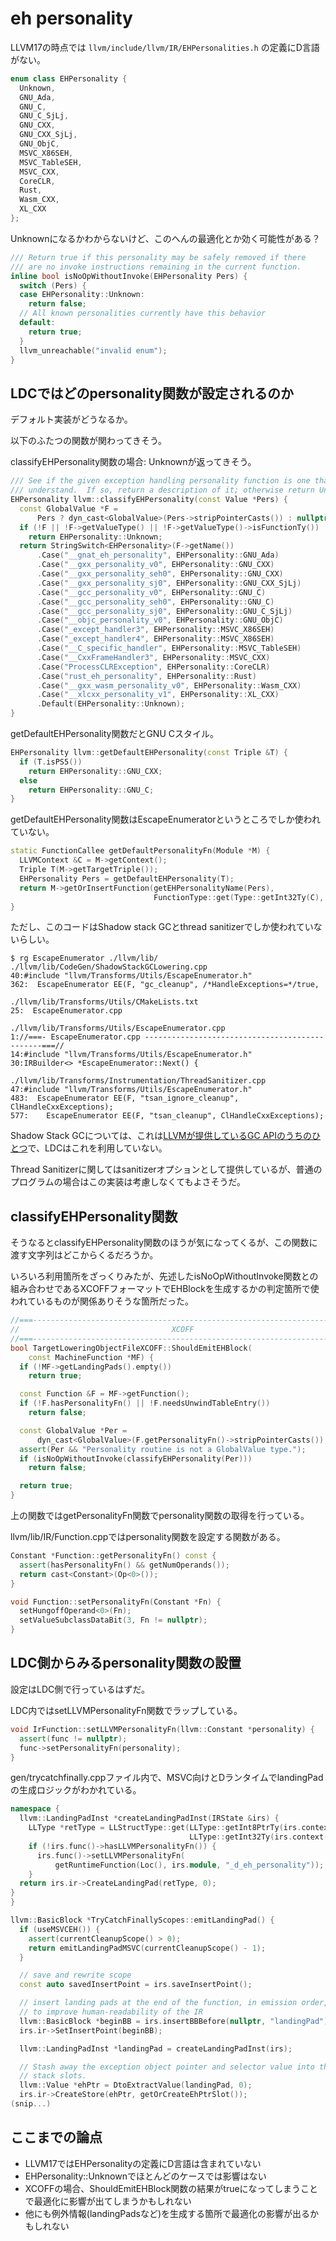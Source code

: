 # eh personality

LLVM17の時点では `llvm/include/llvm/IR/EHPersonalities.h` の定義にD言語がない。

```cpp
enum class EHPersonality {
  Unknown,
  GNU_Ada,
  GNU_C,
  GNU_C_SjLj,
  GNU_CXX,
  GNU_CXX_SjLj,
  GNU_ObjC,
  MSVC_X86SEH,
  MSVC_TableSEH,
  MSVC_CXX,
  CoreCLR,
  Rust,
  Wasm_CXX,
  XL_CXX
};
```

Unknownになるかわからないけど、このへんの最適化とか効く可能性がある？

```cpp
/// Return true if this personality may be safely removed if there
/// are no invoke instructions remaining in the current function.
inline bool isNoOpWithoutInvoke(EHPersonality Pers) {
  switch (Pers) {
  case EHPersonality::Unknown:
    return false;
  // All known personalities currently have this behavior
  default:
    return true;
  }
  llvm_unreachable("invalid enum");
}
```

## LDCではどのpersonality関数が設定されるのか

デフォルト実装がどうなるか。

以下のふたつの関数が関わってきそう。

classifyEHPersonality関数の場合: Unknownが返ってきそう。

```cpp
/// See if the given exception handling personality function is one that we
/// understand.  If so, return a description of it; otherwise return Unknown.
EHPersonality llvm::classifyEHPersonality(const Value *Pers) {
  const GlobalValue *F =
      Pers ? dyn_cast<GlobalValue>(Pers->stripPointerCasts()) : nullptr;
  if (!F || !F->getValueType() || !F->getValueType()->isFunctionTy())
    return EHPersonality::Unknown;
  return StringSwitch<EHPersonality>(F->getName())
      .Case("__gnat_eh_personality", EHPersonality::GNU_Ada)
      .Case("__gxx_personality_v0", EHPersonality::GNU_CXX)
      .Case("__gxx_personality_seh0", EHPersonality::GNU_CXX)
      .Case("__gxx_personality_sj0", EHPersonality::GNU_CXX_SjLj)
      .Case("__gcc_personality_v0", EHPersonality::GNU_C)
      .Case("__gcc_personality_seh0", EHPersonality::GNU_C)
      .Case("__gcc_personality_sj0", EHPersonality::GNU_C_SjLj)
      .Case("__objc_personality_v0", EHPersonality::GNU_ObjC)
      .Case("_except_handler3", EHPersonality::MSVC_X86SEH)
      .Case("_except_handler4", EHPersonality::MSVC_X86SEH)
      .Case("__C_specific_handler", EHPersonality::MSVC_TableSEH)
      .Case("__CxxFrameHandler3", EHPersonality::MSVC_CXX)
      .Case("ProcessCLRException", EHPersonality::CoreCLR)
      .Case("rust_eh_personality", EHPersonality::Rust)
      .Case("__gxx_wasm_personality_v0", EHPersonality::Wasm_CXX)
      .Case("__xlcxx_personality_v1", EHPersonality::XL_CXX)
      .Default(EHPersonality::Unknown);
}
```

getDefaultEHPersonality関数だとGNU Cスタイル。

```cpp
EHPersonality llvm::getDefaultEHPersonality(const Triple &T) {
  if (T.isPS5())
    return EHPersonality::GNU_CXX;
  else
    return EHPersonality::GNU_C;
}
```

getDefaultEHPersonality関数はEscapeEnumeratorというところでしか使われていない。

```cpp
static FunctionCallee getDefaultPersonalityFn(Module *M) {
  LLVMContext &C = M->getContext();
  Triple T(M->getTargetTriple());
  EHPersonality Pers = getDefaultEHPersonality(T);
  return M->getOrInsertFunction(getEHPersonalityName(Pers),
                                FunctionType::get(Type::getInt32Ty(C), true));
}
```

ただし、このコードはShadow stack GCとthread sanitizerでしか使われていないらしい。

```console
$ rg EscapeEnumerator ./llvm/lib/
./llvm/lib/CodeGen/ShadowStackGCLowering.cpp
40:#include "llvm/Transforms/Utils/EscapeEnumerator.h"
362:  EscapeEnumerator EE(F, "gc_cleanup", /*HandleExceptions=*/true,

./llvm/lib/Transforms/Utils/CMakeLists.txt
25:  EscapeEnumerator.cpp

./llvm/lib/Transforms/Utils/EscapeEnumerator.cpp
1://===- EscapeEnumerator.cpp -----------------------------------------------===//
14:#include "llvm/Transforms/Utils/EscapeEnumerator.h"
30:IRBuilder<> *EscapeEnumerator::Next() {

./llvm/lib/Transforms/Instrumentation/ThreadSanitizer.cpp
47:#include "llvm/Transforms/Utils/EscapeEnumerator.h"
483:  EscapeEnumerator EE(F, "tsan_ignore_cleanup", ClHandleCxxExceptions);
577:    EscapeEnumerator EE(F, "tsan_cleanup", ClHandleCxxExceptions);
```

Shadow Stack GCについては、これは[LLVMが提供しているGC APIのうちのひとつ](https://llvm.org/docs/GarbageCollection.html#the-shadow-stack-gc)で、LDCはこれを利用していない。

Thread Sanitizerに関してはsanitizerオプションとして提供しているが、普通のプログラムの場合はこの実装は考慮しなくてもよさそうだ。

## classifyEHPersonality関数

そうなるとclassifyEHPersonality関数のほうが気になってくるが、この関数に渡す文字列はどこからくるだろうか。

いろいろ利用箇所をざっくりみたが、先述したisNoOpWithoutInvoke関数との組み合わせであるXCOFFフォーマットでEHBlockを生成するかの判定箇所で使われているものが関係ありそうな箇所だった。

```cpp
//===----------------------------------------------------------------------===//
//                                  XCOFF
//===----------------------------------------------------------------------===//
bool TargetLoweringObjectFileXCOFF::ShouldEmitEHBlock(
    const MachineFunction *MF) {
  if (!MF->getLandingPads().empty())
    return true;

  const Function &F = MF->getFunction();
  if (!F.hasPersonalityFn() || !F.needsUnwindTableEntry())
    return false;

  const GlobalValue *Per =
      dyn_cast<GlobalValue>(F.getPersonalityFn()->stripPointerCasts());
  assert(Per && "Personality routine is not a GlobalValue type.");
  if (isNoOpWithoutInvoke(classifyEHPersonality(Per)))
    return false;

  return true;
}
```

上の関数ではgetPersonalityFn関数でpersonality関数の取得を行っている。

llvm/lib/IR/Function.cppではpersonality関数を設定する関数がある。

```cpp
Constant *Function::getPersonalityFn() const {
  assert(hasPersonalityFn() && getNumOperands());
  return cast<Constant>(Op<0>());
}

void Function::setPersonalityFn(Constant *Fn) {
  setHungoffOperand<0>(Fn);
  setValueSubclassDataBit(3, Fn != nullptr);
}
```

## LDC側からみるpersonality関数の設置

設定はLDC側で行っているはずだ。

LDC内ではsetLLVMPersonalityFn関数でラップしている。

```cpp
void IrFunction::setLLVMPersonalityFn(llvm::Constant *personality) {
  assert(func != nullptr);
  func->setPersonalityFn(personality);
}
```

gen/trycatchfinally.cppファイル内で、MSVC向けとDランタイムでlandingPadの生成ロジックがわかれている。

```cpp
namespace {
  llvm::LandingPadInst *createLandingPadInst(IRState &irs) {
    LLType *retType = LLStructType::get(LLType::getInt8PtrTy(irs.context()),
                                        LLType::getInt32Ty(irs.context()));
    if (!irs.func()->hasLLVMPersonalityFn()) {
      irs.func()->setLLVMPersonalityFn(
          getRuntimeFunction(Loc(), irs.module, "_d_eh_personality"));
    }
  return irs.ir->CreateLandingPad(retType, 0);
}
}

llvm::BasicBlock *TryCatchFinallyScopes::emitLandingPad() {
  if (useMSVCEH()) {
    assert(currentCleanupScope() > 0);
    return emitLandingPadMSVC(currentCleanupScope() - 1);
  }

  // save and rewrite scope
  const auto savedInsertPoint = irs.saveInsertPoint();

  // insert landing pads at the end of the function, in emission order,
  // to improve human-readability of the IR
  llvm::BasicBlock *beginBB = irs.insertBBBefore(nullptr, "landingPad");
  irs.ir->SetInsertPoint(beginBB);

  llvm::LandingPadInst *landingPad = createLandingPadInst(irs);

  // Stash away the exception object pointer and selector value into their
  // stack slots.
  llvm::Value *ehPtr = DtoExtractValue(landingPad, 0);
  irs.ir->CreateStore(ehPtr, getOrCreateEhPtrSlot());
(snip...)
```

## ここまでの論点

- LLVM17ではEHPersonalityの定義にD言語は含まれていない
- EHPersonality::Unknownでほとんどのケースでは影響はない
- XCOFFの場合、ShouldEmitEHBlock関数の結果がtrueになってしまうことで最適化に影響が出てしまうかもしれない
- 他にも例外情報(landingPadsなど)を生成する箇所で最適化の影響が出るかもしれない

